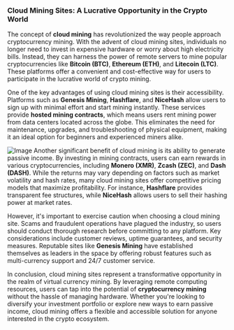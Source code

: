 ### Cloud Mining Sites: A Lucrative Opportunity in the Crypto World

The concept of **cloud mining** has revolutionized the way people approach cryptocurrency mining. With the advent of cloud mining sites, individuals no longer need to invest in expensive hardware or worry about high electricity bills. Instead, they can harness the power of remote servers to mine popular cryptocurrencies like **Bitcoin (BTC)**, **Ethereum (ETH)**, and **Litecoin (LTC)**. These platforms offer a convenient and cost-effective way for users to participate in the lucrative world of crypto mining.

One of the key advantages of using cloud mining sites is their accessibility. Platforms such as **Genesis Mining**, **Hashflare**, and **NiceHash** allow users to sign up with minimal effort and start mining instantly. These services provide **hosted mining contracts**, which means users rent mining power from data centers located across the globe. This eliminates the need for maintenance, upgrades, and troubleshooting of physical equipment, making it an ideal option for beginners and experienced miners alike.


![Image](https://github.com/user-attachments/assets/31692037-0104-4703-abd1-696b6a7dd41b)
Another significant benefit of cloud mining is its ability to generate passive income. By investing in mining contracts, users can earn rewards in various cryptocurrencies, including **Monero (XMR)**, **Zcash (ZEC)**, and **Dash (DASH)**. While the returns may vary depending on factors such as market volatility and hash rates, many cloud mining sites offer competitive pricing models that maximize profitability. For instance, **Hashflare** provides transparent fee structures, while **NiceHash** allows users to sell their hashing power at market rates.

However, it's important to exercise caution when choosing a cloud mining site. Scams and fraudulent operations have plagued the industry, so users should conduct thorough research before committing to any platform. Key considerations include customer reviews, uptime guarantees, and security measures. Reputable sites like **Genesis Mining** have established themselves as leaders in the space by offering robust features such as multi-currency support and 24/7 customer service.

In conclusion, cloud mining sites represent a transformative opportunity in the realm of virtual currency mining. By leveraging remote computing resources, users can tap into the potential of **cryptocurrency mining** without the hassle of managing hardware. Whether you're looking to diversify your investment portfolio or explore new ways to earn passive income, cloud mining offers a flexible and accessible solution for anyone interested in the crypto ecosystem.